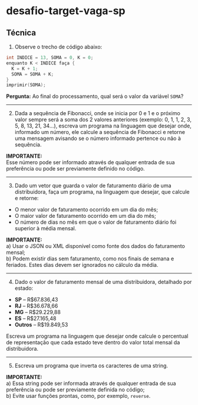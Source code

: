 # desafio-target-vaga-sp

## Técnica

1) Observe o trecho de código abaixo:

```c
int INDICE = 13, SOMA = 0, K = 0;
enquanto K < INDICE faça {
  K = K + 1;
  SOMA = SOMA + K;
}
imprimir(SOMA);
```

**Pergunta:** Ao final do processamento, qual será o valor da variável `SOMA`?

---

2) Dada a sequência de Fibonacci, onde se inicia por 0 e 1 e o próximo valor sempre será a soma dos 2 valores anteriores (exemplo: 0, 1, 1, 2, 3, 5, 8, 13, 21, 34...), escreva um programa na linguagem que desejar onde, informado um número, ele calcule a sequência de Fibonacci e retorne uma mensagem avisando se o número informado pertence ou não à sequência.

**IMPORTANTE:**  
Esse número pode ser informado através de qualquer entrada de sua preferência ou pode ser previamente definido no código.

---

3) Dado um vetor que guarda o valor de faturamento diário de uma distribuidora, faça um programa, na linguagem que desejar, que calcule e retorne:

- O menor valor de faturamento ocorrido em um dia do mês;
- O maior valor de faturamento ocorrido em um dia do mês;
- O número de dias no mês em que o valor de faturamento diário foi superior à média mensal.

**IMPORTANTE:**  
a) Usar o JSON ou XML disponível como fonte dos dados do faturamento mensal;  
b) Podem existir dias sem faturamento, como nos finais de semana e feriados. Estes dias devem ser ignorados no cálculo da média.

---

4) Dado o valor de faturamento mensal de uma distribuidora, detalhado por estado:

- **SP** – R$67.836,43
- **RJ** – R$36.678,66
- **MG** – R$29.229,88
- **ES** – R$27.165,48
- **Outros** – R$19.849,53

Escreva um programa na linguagem que desejar onde calcule o percentual de representação que cada estado teve dentro do valor total mensal da distribuidora.

---

5) Escreva um programa que inverta os caracteres de uma string.

**IMPORTANTE:**  
a) Essa string pode ser informada através de qualquer entrada de sua preferência ou pode ser previamente definida no código;  
b) Evite usar funções prontas, como, por exemplo, `reverse`.
